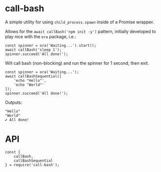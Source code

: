 # call-bash
A simple utility for using `child_process.spawn` inside of a Promise wrapper.

Allows for the `await callBash('npm init -y')` pattern, initially developed to
play nice with the `ora` package, i.e.:

```
const spinner = ora('Waiting...').start();
await callBash('sleep 1');
spinner.succeed('All done!');
```
Will call bash (non-blocking) and run the spinner for 1 second, then exit.

```
const spinner = ora('Waiting...');
await callBashSequential([
    'echo "Hello"',
    'echo "World"'
]);
spinner.succeed('All done!');
```

Outputs:

```
"Hello"
"World"
✔ All done!
```

# API
```
const {
    callBash,
    callBashSequential
} = require('call-bash');
```